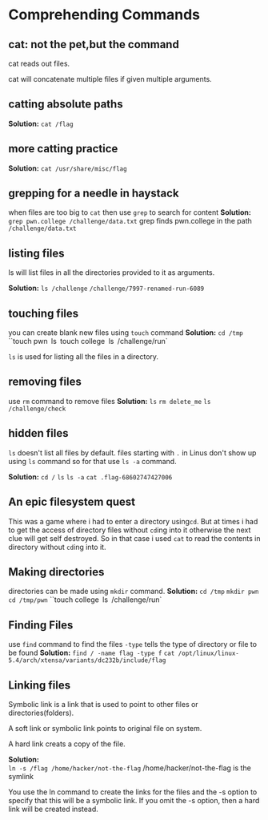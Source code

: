 # Comprehending Commands
## cat: not the pet,but the command
cat reads out files.

cat will concatenate multiple files if given multiple arguments.

## catting absolute paths
**Solution:**
`cat /flag`
## more catting practice
**Solution:**
`cat /usr/share/misc/flag`
## grepping for a needle in haystack
when files are too big to `cat` then use `grep` to search for content
**Solution:**
`grep pwn.college /challenge/data.txt`
grep finds pwn.college in the path `/challenge/data.txt`
## listing files
ls will list files in all the directories provided to it as arguments.

**Solution:**
`ls /challenge`
`/challenge/7997-renamed-run-6089`
## touching files
you can create blank new files using `touch` command
**Solution:**
`cd /tmp`
``touch pwn`
`ls`
`touch college`
`ls`
`/challenge/run`

`ls` is used for listing all the files in a directory.
## removing files
use `rm` command to remove files
**Solution:**
`ls`
`rm delete_me`
`ls`
`/challenge/check`
## hidden files 
`ls` doesn't list all files by default. files starting with `.` in Linus don't show up using `ls` command so for that use `ls -a` command.

**Solution:**
`cd /`
`ls`
`ls -a`
`cat .flag-68602747427006`
## An epic filesystem quest 
This was a game where i had to enter a directory using`cd`. But at times i had to get the access of directory files without `cd`ing into it otherwise the next clue will get self destroyed. So in that case i used `cat` to read the contents in directory without `cd`ing into it.
## Making directories 
directories can be made using `mkdir` command.
**Solution:**
`cd /tmp`
`mkdir pwn`
`cd /tmp/pwn`
``touch college`
`ls`
`/challenge/run`
## Finding Files 
use `find` command to find the files 
`-type` tells the type of directory or file to be found 
**Solution:**
`find / -name flag -type f`
`cat /opt/linux/linux-5.4/arch/xtensa/variants/dc232b/include/flag`
## Linking files 
Symbolic link is a link that is used to point to other files or directories(folders).

A soft link or symbolic link points to original file on system. 

A hard link creats a copy of the file.

**Solution:** <br>
`ln -s /flag /home/hacker/not-the-flag`
/home/hacker/not-the-flag is the symlink

You use the ln command to create the links for the files and the -s option to specify that this will be a symbolic link. If you omit the -s option, then a hard link will be created instead.




